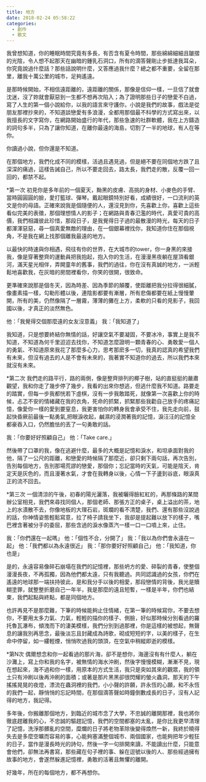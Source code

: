 ```yaml
---
title: 地方
date: 2018-02-24 05:58:22
categories:
  - 創作
  - 散文
---
```

我曾想知道，你的睡眠時間究竟有多長，有否含有夏令時間，那些綿綿細細且皺摺的光陰，令人想不起那天在幽暗的鍾乳石洞口，所有的滴答聲剛止步抵達我耳朵，你究竟說過什麼話？那些話說明什麼，又答應過我什麼？總之都不重要，全留在那里，離我十萬公里的城市，足夠遙遠。
<!--more-->
是那時候開始，不相信遠距離的，遠距離的關係，那像是信仰一樣，一旦信了就會沈迷，沒了妳就會厭惡到一生都不想再次陷入；為了證明那些日子的戀愛不白過，寫了人生的第一個小說給你，以我的語言來守護你，小說是我們的故事，戲法是從朋友那裡抄來的，不知道談戀愛有多浪漫，全都用那個最不科學的方式寫出來，以我擅長的文字寫你，在網路開始盛行的年代，那些急速的社群軟體，我在上方鑄造的詞句多半，只為了讓你知道，在離你最遠的海島，切割了一半的地球，有人在等你。

你讀過小說，但你還是不知道。

在那個地方，我們化成不同的模樣，活過且遇見過，但是絕不要在同個地方跌了且深深的痛過，這樣告誡自己，所以不要走回去，路太長，我們走的散，反覆一回一回的，都禁不起。

*第一次
初見你是多年前的一個夏天，黝黑的皮膚、高挑的身材、小麥色的手臂、當時圓圓圓的臉，愛打籃球、彈琴。戴起眼鏡特別好看，成績很好，一口流利的英文是你的母語。正確來說我是個隨便的人，還沒見到你，先喜歡上你，喜歡上這些看似完美的表徵，那個理想情人的影子；在網路與青春氾濫的時代，真愛可貴的高價，我們相識彼此珍惜，那段日子，是我覺得日子過的最散漫的時光，每天的日子都渾渾惡惡，尋一個真愛無敵的理由，在一個銀幕裡找你，我知道你住在那個視角，不是我在網上找那個離我最遠的地方。

以最快的時速與你相遇，飛往有你的世界，在大城市的tower，你一身黑的來接我，像是穿著整齊的運動員把我抱起，抱入你的生活，在漫漫黑夜躺在屋頂看銀河，滿天星光相伴，弄開童年的舊事，我們的過往，你在沒有真誠的地方，一派輕鬆地喜歡我，在灰暗的房間裡看你，你笑的很開，很致命。

更準確來說那是個冬天，因為時差、因為季節的顛覆，使距離把我分拉得很細膩，像畫素描一樣，勾勒形體以後，連陰影都要有漸層，所有悲傷都要在紙上慢慢暈開，所有的美，仍然像隔了一層霧，薄薄的攤在上方，柔軟的只看的見影子，我回國以後，才真正的淡然無色。

他：「我覺得交個那麼遠的女友沒意義」
我：「我知道了」

我知道，只是想要終結你無情的話，好讓空氣不要凝固，不要冰冷，事實上是我不知道，不知道為何千里迢迢去找你，不知道怎麼證明一顆青春的心、勇敢愛一個人的勇氣、不知道原來我花了那麼多心力，思考那麽多一切，我真的認真的希望我們有未來，但沒有過去的人是不會有未來的，我著實不知道你的過去，所以我們本來就沒有未來。

*第二次
我們走的路平行，路的兩側，像是整齊排列的椰子樹，站的直挺挺的嚴肅觀望，我和你走了幾步停了幾步，我看的出來你想逃，但逃什麼我不知道。路要走的踏實，但每一步我都恍若下虛棋，沒有一步我敢踏死，就像第一次喜歡上你的時候，忐忑不安的情緒藏在我的衣角，死命的抓緊，抓緊那些我勸自己放手的疼痛記憶，像愛你一樣的愛到要窒息，我更害怕你的轉身我會承受不住，我先走向前，鼓起快昏厥前最後一點勇氣,把眼淚收起，鹹濕的浸潤著我的記憶，淚汪汪的記憶全都豪吞入口，仍然膽怯的丟了一句勇敢的話。

我：「你要好好照顧自己」
他：「Take care.」

然後帶了口罩的我，像在逃避什麼，最多的大概是記憶和淚水，和坦承面對我的他，隔了一公尺的距離，和戀愛的時候隔了那麼近，卻只剩下兩句話，再次告別，告別每個地方，告別那場荒謬的戀愛，那個你；忘記當時的天氣，可能是陰天，肯定天是灰色的，而且漫著水氣，才會在我轉身以後，心情一下子盪到谷底，眼淚真正的流不回去。

*第三次
一個清涼的午後，初春的陽光灑落，我被曬得臉紅紅的，再那條路的某間辦公室相見，我們來尋找同個人，那個老師、那張方正的桌子，桌上溢出的茶，地上的水漬散不去，你像地板的大理石岩，斑斕的看不清楚，我們、還有那些沒說過的話，你神情姿態輕鬆寫意，拉了椅子請我坐下，我卻是提起難以放下的樣子，嘴巴裡含著被分手的委屈，那些含過的淚水像蒸汽一樣一口一口噴上來，止住。

我：「你們還在一起嗎」
他：「個性不合，分開了」
我：「我以為你們會永遠在一起」
他：「我們都以為永遠很近」
我：「那你要好好照顧自己」
他：「我知道，你也是」

是的，永遠容易像碎石崩塌在我們的記憶裡，那些坍方的愛、碎裂的青春，使整個漫漫長夜，不再孤獨，因為他們都太遠，只有我聽過。共同認識過的女孩，你們在遙遠的地球那一端扶持彼此，是和我分手以後的相愛，那段戀情的背後，我光是贖糊塗罪，就整整折磨自己一年半，我是那麼的遠且短暫，一樣是半年，你們也結束，我們起點與終點，都是同個地方。

也許再見不是那麼難，下筆的時候能夠止住情緒，在第一筆的時候寫你，不要去想你，不要用太多力氣、力氣，輕輕的描你的樣子、側臉，好似那時候分別看過的羅托魯瓦瀑布，傾洩而下的淒美模樣，我們分別到過那裡，你是這樣的被想起，無聲息的讓我別再思念，最後淡忘且封藏成為詩歌，砌成短短的字，以美的樣子，在生命中停留，如一縷輕煙，悄悄吹過我的頭頂，在空氣中稍縱即逝的模樣。

*第N次
偶爾想念和你一起看過的那片海，卻不是想你，海邊沒有有什麼人，躺在沙灘上，寫上你和我的名字，被無情的海水沖刷，然後字慢慢模糊，漸漸不見，現在想起來，海不過和你一樣，用原本的方式生活，我只是突如其來的觀眾，我的領土只有沖刷以後再沖刷的面積；或著是那片黑黑卻很閃耀的螢火蟲洞，那天的下午搖搖晃晃的夜燈，漂流在蟲洞裡的我們，小小聲的許願，許永恆的心願，和不永恆的我們一起，靜悄悄的忘記時間，在那個滴答聲如時鐘倒數成長的日子，沒有人記得的地方，我記得。

多年後，你搬離那個地方，到臨近的城市念了大學，不忠誠的離開那裡，我也將你徹底趕離我的心，不忠誠的驅趕記憶，我們的空間都塞的太亂，是你比我更早清理了記憶，洗淨那髒亂的空間，糜爛的日子將老物革除後變得煥然一新，我終於曉得失去是多麼空曠而容易的事，心能夠塞滿整個城市、兩個國家，也能夠把年少輕狂的日子，當作是漫長時光的詩句，然後一字一句排開來讀，不能讀出什麼，只能意會他們，卻無法再書寫，那些藏在句子裡的事、躲在逗號以後的人、那些經過擁有故事的地方，會遂然躲進記憶裡，勇敢的活著且無懼的離開。

好幾年，所在的每個地方，都不再想你。